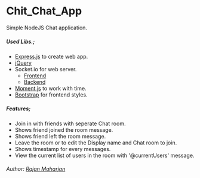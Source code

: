 # Chit_Chat_App
Simple NodeJS Chat application.

##### Used Libs.;
* [Express.js](http://expressjs.com/) to create web app.
* [jQuery](https://jquery.com/)
* Socket.io for web server.
  * [Frontend](http://socket.io/)
  * [Backend](https://www.npmjs.com/package/socket.io)
* [Moment.js](http://momentjs.com/) to work with time.
* [Bootstrap](http://getbootstrap.com/) for frontend styles.

##### Features;
* Join in with friends with seperate Chat room.
* Shows friend joined the room message.
* Shows friend left the room message.
* Leave the room or to edit the Display name and Chat room to join.
* Shows timestamp for every messages.
* View the current list of users in the room with '@currentUsers' message.

###### Author: [Rajan Maharjan](http://mrajan.com.np/)
